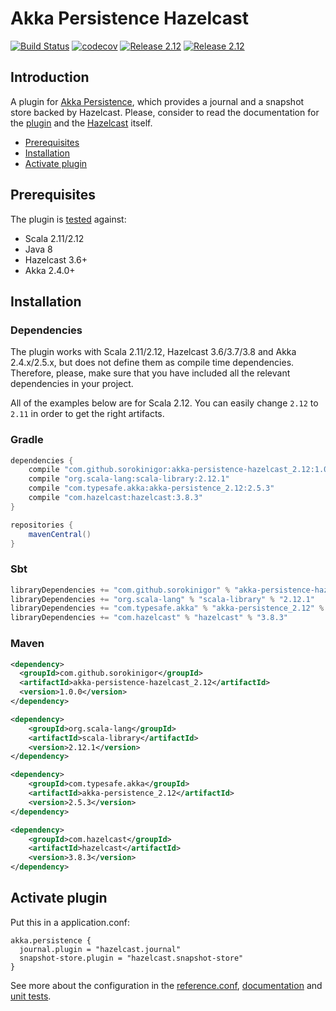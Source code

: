 # Akka Persistence Hazelcast
[![Build Status](https://travis-ci.org/sorokinigor/akka-persistence-hazelcast.svg?branch=master)](https://travis-ci.org/sorokinigor/akka-persistence-hazelcast)
[![codecov](https://codecov.io/gh/sorokinigor/akka-persistence-hazelcast/branch/master/graph/badge.svg)](https://codecov.io/gh/sorokinigor/akka-persistence-hazelcast)
[![Release 2.12](https://img.shields.io/maven-central/v/com.github.sorokinigor/akka-persistence-hazelcast_2.12.svg?label=release%20for%20Scala%202.12)](http://search.maven.org/#artifactdetails%7Ccom.github.sorokinigor%7Cakka-persistence-hazelcast_2.12%7C1.0.0%7Cjar)
[![Release 2.12](https://img.shields.io/maven-central/v/com.github.sorokinigor/akka-persistence-hazelcast_2.11.svg?label=release%20for%20Scala%202.11)](http://search.maven.org/#artifactdetails%7Ccom.github.sorokinigor%7Cakka-persistence-hazelcast_2.11%7C1.0.0%7Cjar)
## Introduction
A plugin for [Akka Persistence](http://doc.akka.io/docs/akka/2.4/scala/persistence.html), which provides a journal
and a snapshot store backed by Hazelcast. Please, consider to read the documentation for the [plugin](https://github.com/sorokinigor/akka-persistence-hazelcast/wiki) 
and the [Hazelcast](https://hazelcast.org/documentation/) itself.
* [Prerequisites](#prerequisites)
* [Installation](#installation)
* [Activate plugin](#activate-plugin)

## Prerequisites
The plugin is [tested](https://travis-ci.org/sorokinigor/akka-persistence-hazelcast) against:
* Scala 2.11/2.12
* Java 8
* Hazelcast 3.6+
* Akka  2.4.0+

## Installation
### Dependencies
The plugin works with Scala 2.11/2.12, Hazelcast 3.6/3.7/3.8 and Akka 2.4.x/2.5.x, but does not define them as compile time 
dependencies. Therefore, please, make sure that you have included all the relevant dependencies in your project.

All of the examples below are for Scala 2.12. You can easily change `2.12` to `2.11` in order to get the right artifacts.
### Gradle
```Groovy
dependencies {
    compile "com.github.sorokinigor:akka-persistence-hazelcast_2.12:1.0.0"
    compile "org.scala-lang:scala-library:2.12.1"
    compile "com.typesafe.akka:akka-persistence_2.12:2.5.3"
    compile "com.hazelcast:hazelcast:3.8.3"
}

repositories {
    mavenCentral()
}
```
### Sbt
```Scala
libraryDependencies += "com.github.sorokinigor" % "akka-persistence-hazelcast_2.12" % "1.0.0"
libraryDependencies += "org.scala-lang" % "scala-library" % "2.12.1"
libraryDependencies += "com.typesafe.akka" % "akka-persistence_2.12" % "2.5.3"
libraryDependencies += "com.hazelcast" % "hazelcast" % "3.8.3" 
```
### Maven
```xml
<dependency>
  <groupId>com.github.sorokinigor</groupId>
  <artifactId>akka-persistence-hazelcast_2.12</artifactId>
  <version>1.0.0</version>
</dependency>

<dependency>
    <groupId>org.scala-lang</groupId>
    <artifactId>scala-library</artifactId>
    <version>2.12.1</version>
</dependency>

<dependency>
    <groupId>com.typesafe.akka</groupId>
    <artifactId>akka-persistence_2.12</artifactId>
    <version>2.5.3</version>
</dependency>

<dependency>
    <groupId>com.hazelcast</groupId>
    <artifactId>hazelcast</artifactId>
    <version>3.8.3</version>
</dependency>
```
## Activate plugin 
Put this in a application.conf:
```
akka.persistence {
  journal.plugin = "hazelcast.journal"
  snapshot-store.plugin = "hazelcast.snapshot-store"
}
```
See more about the configuration in the [reference.conf](https://github.com/sorokinigor/akka-persistence-hazelcast/blob/master/src/main/resources/reference.conf), 
[documentation](https://github.com/sorokinigor/akka-persistence-hazelcast/wiki/Configuration) and
[unit tests](https://github.com/sorokinigor/akka-persistence-hazelcast/tree/master/src/test/resources).
